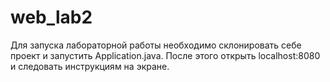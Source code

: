 # web_lab2
Для запуска лабораторной работы необходимо склонировать себе проект и запустить Application.java. После этого открыть localhost:8080 и следовать инструкциям на экране.
